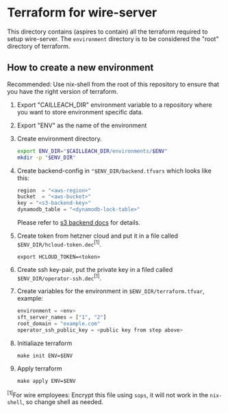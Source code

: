 # Terraform for wire-server

This directory contains (aspires to contain) all the terraform required to setup
wire-server. The `environment` directory is to be considered the "root"
directory of terraform.

## How to create a new environment

Recommended: Use nix-shell from the root of this repository to ensure that you
have the right version of terraform.

1. Export "CAILLEACH_DIR" environment variable to a repository where you want to
   store environment specific data.
1. Export "ENV" as the name of the environment
1. Create environment directory.
   ```bash
   export ENV_DIR="$CAILLEACH_DIR/environments/$ENV"
   mkdir -p "$ENV_DIR"
   ```
1. Create backend-config in `"$ENV_DIR/backend.tfvars` which looks like this:
   ```tf
   region  = "<aws-region>"
   bucket  = "<aws-bucket>"
   key = "<s3-backend-key>"
   dynamodb_table = "<dynamodb-lock-table>"
   ```

   Please refer to [s3 backend
   docs](https://www.terraform.io/docs/backends/types/s3.html) for details.
1. Create token from hetzner cloud and put it in a file called
   `$ENV_DIR/hcloud-token.dec`<sup>[1]</sup>.
   ```
   export HCLOUD_TOKEN=<token>
   ```
1. Create ssh key-pair, put the private key in a filed called
   `$ENV_DIR/operator-ssh.dec`<sup>[1]</sup>.
1. Create variables for the environment in `$ENV_DIR/terraform.tfvar`, example:
   ```tf
   environment = <env>
   sft_server_names = ["1", "2"]
   root_domain = "example.com"
   operator_ssh_public_key = <public key from step above>
   ```
1. Initialiaze terraform
   ```
   make init ENV=$ENV
   ```
1. Apply terraform
   ```
   make apply ENV=$ENV
   ```

<sup>[1]</sup>For wire employees: Encrypt this file using `sops`, it will not
work in the `nix-shell`, so change shell as needed.
